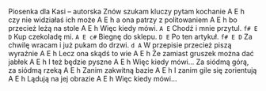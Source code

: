 Piosenka dla Kasi – autorska
Znów szukam kluczy pytam kochanie	A E h
czy nie widziałaś ich może			A E h
a ona patrzy z politowaniem		A E h
bo przecież leżą na stole			A E h
Więc kiedy mówi. `A E`
Chodź i mnie przytul. `f# E D`
Kup czekoladę mi. `A E c#`
Biegnę do sklepu. `D E`
Po ten artykuł. `f# E D`
Za chwilę wracam i już pukam do drzwi. `d A`
W przepisie przecież piszą wyraźnie	A E h
Lecz ona skądś to wie			A E h
Że zamiast gruszek można dać jabłek	A E h
I też będzie pyszne			A E h
Więc kiedy mówi…
Za siódmą górą, za siódmą rzeką		A E h
Zanim zakwitną bazie			A E h
I zanim gile się zorientują			A E h
Lądują na jej obrazie			A E h
Więc kiedy mówi…